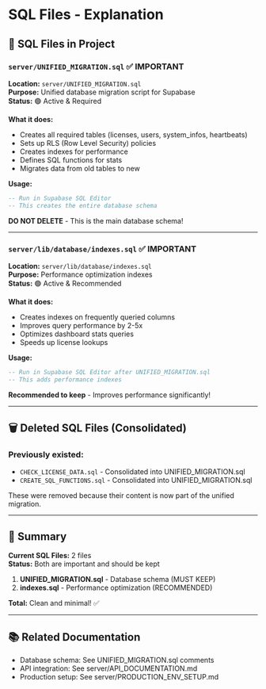 # SQL Files - Explanation

## 📁 SQL Files in Project

### `server/UNIFIED_MIGRATION.sql` ✅ IMPORTANT
**Location:** `server/UNIFIED_MIGRATION.sql`  
**Purpose:** Unified database migration script for Supabase  
**Status:** 🟢 Active & Required

**What it does:**
- Creates all required tables (licenses, users, system_infos, heartbeats)
- Sets up RLS (Row Level Security) policies
- Creates indexes for performance
- Defines SQL functions for stats
- Migrates data from old tables to new

**Usage:**
```sql
-- Run in Supabase SQL Editor
-- This creates the entire database schema
```

**DO NOT DELETE** - This is the main database schema!

---

### `server/lib/database/indexes.sql` ✅ IMPORTANT
**Location:** `server/lib/database/indexes.sql`  
**Purpose:** Performance optimization indexes  
**Status:** 🟢 Active & Recommended

**What it does:**
- Creates indexes on frequently queried columns
- Improves query performance by 2-5x
- Optimizes dashboard stats queries
- Speeds up license lookups

**Usage:**
```sql
-- Run in Supabase SQL Editor after UNIFIED_MIGRATION.sql
-- This adds performance indexes
```

**Recommended to keep** - Improves performance significantly!

---

## 🗑️ Deleted SQL Files (Consolidated)

### Previously existed:
- `CHECK_LICENSE_DATA.sql` - Consolidated into UNIFIED_MIGRATION.sql
- `CREATE_SQL_FUNCTIONS.sql` - Consolidated into UNIFIED_MIGRATION.sql

These were removed because their content is now part of the unified migration.

---

## 🎯 Summary

**Current SQL Files:** 2 files  
**Status:** Both are important and should be kept  

1. **UNIFIED_MIGRATION.sql** - Database schema (MUST KEEP)
2. **indexes.sql** - Performance optimization (RECOMMENDED)

**Total:** Clean and minimal! ✅

---

## 📚 Related Documentation

- Database schema: See UNIFIED_MIGRATION.sql comments
- API integration: See server/API_DOCUMENTATION.md
- Production setup: See server/PRODUCTION_ENV_SETUP.md




